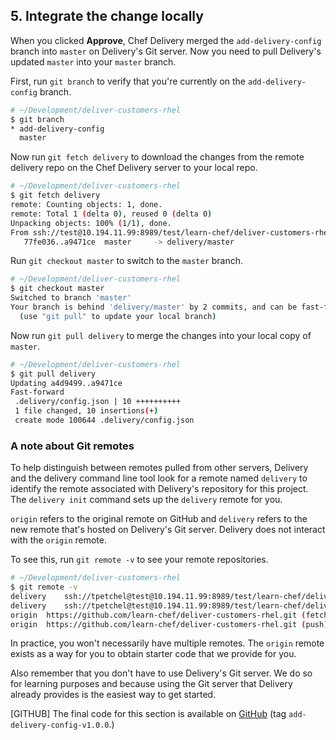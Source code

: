 ## 5. Integrate the change locally

When you clicked **Approve**, Chef Delivery merged the `add-delivery-config` branch into `master` on Delivery's Git server. Now you need to pull Delivery's updated `master` into your `master` branch.

First, run `git branch` to verify that you're currently on the `add-delivery-config` branch.

```bash
# ~/Development/deliver-customers-rhel
$ git branch
* add-delivery-config
  master
```

Now run `git fetch delivery` to download the changes from the remote delivery repo on the Chef Delivery server to your local repo.

```bash
# ~/Development/deliver-customers-rhel
$ git fetch delivery
remote: Counting objects: 1, done.
remote: Total 1 (delta 0), reused 0 (delta 0)
Unpacking objects: 100% (1/1), done.
From ssh://test@10.194.11.99:8989/test/learn-chef/deliver-customers-rhel
   77fe036..a9471ce  master     -> delivery/master
```

Run `git checkout master` to switch to the `master` branch.

```bash
# ~/Development/deliver-customers-rhel
$ git checkout master
Switched to branch 'master'
Your branch is behind 'delivery/master' by 2 commits, and can be fast-forwarded.
  (use "git pull" to update your local branch)
```

Now run `git pull delivery` to merge the changes into your local copy of `master`.

```bash
# ~/Development/deliver-customers-rhel
$ git pull delivery
Updating a4d9499..a9471ce
Fast-forward
 .delivery/config.json | 10 ++++++++++
 1 file changed, 10 insertions(+)
 create mode 100644 .delivery/config.json
```

### A note about Git remotes

To help distinguish between remotes pulled from other servers, Delivery and the delivery command line tool look for a remote named `delivery` to identify the remote associated with Delivery's repository for this project. The `delivery init` command sets up the `delivery` remote for you.

`origin` refers to the original remote on GitHub and `delivery` refers to the new remote that's hosted on Delivery's Git server. Delivery does not interact with the `origin` remote.

To see this, run `git remote -v` to see your remote repositories.

```bash
# ~/Development/deliver-customers-rhel
$ git remote -v
delivery	ssh://tpetchel@test@10.194.11.99:8989/test/learn-chef/deliver-customers-rhel (fetch)
delivery	ssh://tpetchel@test@10.194.11.99:8989/test/learn-chef/deliver-customers-rhel (push)
origin	https://github.com/learn-chef/deliver-customers-rhel.git (fetch)
origin	https://github.com/learn-chef/deliver-customers-rhel.git (push)
```

In practice, you won't necessarily have multiple remotes. The `origin` remote exists as a way for you to obtain starter code that we provide for you.

Also remember that you don't have to use Delivery's Git server. We do so for learning purposes and because using the Git server that Delivery already provides is the easiest way to get started.

[GITHUB] The final code for this section is available on [GitHub](https://github.com/learn-chef/deliver-customers-rhel/tree/add-delivery-config-v1.0.0) (tag `add-delivery-config-v1.0.0`.)
